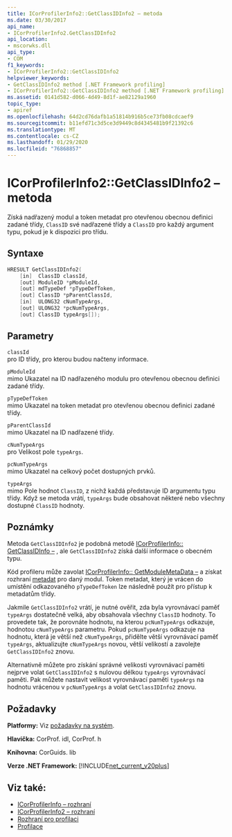 ```yaml
---
title: ICorProfilerInfo2::GetClassIDInfo2 – metoda
ms.date: 03/30/2017
api_name:
- ICorProfilerInfo2.GetClassIDInfo2
api_location:
- mscorwks.dll
api_type:
- COM
f1_keywords:
- ICorProfilerInfo2::GetClassIDInfo2
helpviewer_keywords:
- GetClassIDInfo2 method [.NET Framework profiling]
- ICorProfilerInfo2::GetClassIDInfo2 method [.NET Framework profiling]
ms.assetid: 0141d582-d066-4d49-8d1f-ae82129a1960
topic_type:
- apiref
ms.openlocfilehash: 64d2cd76dafb1a51814b916b5ce73fb08cdcaef9
ms.sourcegitcommit: b11efd71c3d5ce3d9449c8d4345481b9f21392c6
ms.translationtype: MT
ms.contentlocale: cs-CZ
ms.lasthandoff: 01/29/2020
ms.locfileid: "76868857"
---
```

# <a name="icorprofilerinfo2getclassidinfo2-method"></a>ICorProfilerInfo2::GetClassIDInfo2 – metoda
Získá nadřazený modul a token metadat pro otevřenou obecnou definici zadané třídy, `ClassID` své nadřazené třídy a `ClassID` pro každý argument typu, pokud je k dispozici pro třídu.  
  
## <a name="syntax"></a>Syntaxe  
  
```cpp  
HRESULT GetClassIDInfo2(  
    [in]  ClassID classId,  
    [out] ModuleID *pModuleId,  
    [out] mdTypeDef *pTypeDefToken,  
    [out] ClassID *pParentClassId,  
    [in]  ULONG32 cNumTypeArgs,  
    [out] ULONG32 *pcNumTypeArgs,  
    [out] ClassID typeArgs[]);  
```  
  
## <a name="parameters"></a>Parametry  
 `classId`  
 pro ID třídy, pro kterou budou načteny informace.  
  
 `pModuleId`  
 mimo Ukazatel na ID nadřazeného modulu pro otevřenou obecnou definici zadané třídy.  
  
 `pTypeDefToken`  
 mimo Ukazatel na token metadat pro otevřenou obecnou definici zadané třídy.  
  
 `pParentClassId`  
 mimo Ukazatel na ID nadřazené třídy.  
  
 `cNumTypeArgs`  
 pro Velikost pole `typeArgs`.  
  
 `pcNumTypeArgs`  
 mimo Ukazatel na celkový počet dostupných prvků.  
  
 `typeArgs`  
 mimo Pole hodnot `ClassID`, z nichž každá představuje ID argumentu typu třídy. Když se metoda vrátí, `typeArgs` bude obsahovat některé nebo všechny dostupné `ClassID` hodnoty.  
  
## <a name="remarks"></a>Poznámky  
 Metoda `GetClassIDInfo2` je podobná metodě [ICorProfilerInfo:: GetClassIDInfo –](icorprofilerinfo-getclassidinfo-method.md) , ale `GetClassIDInfo2` získá další informace o obecném typu.  
  
 Kód profileru může zavolat [ICorProfilerInfo:: GetModuleMetaData –](icorprofilerinfo-getmodulemetadata-method.md) a získat rozhraní [metadat](../../../../docs/framework/unmanaged-api/metadata/index.md) pro daný modul. Token metadat, který je vrácen do umístění odkazovaného `pTypeDefToken` lze následně použít pro přístup k metadatům třídy.  
  
 Jakmile `GetClassIDInfo2` vrátí, je nutné ověřit, zda byla vyrovnávací paměť `typeArgs` dostatečně velká, aby obsahovala všechny `ClassID` hodnoty. To provedete tak, že porovnáte hodnotu, na kterou `pcNumTypeArgs` odkazuje, hodnotou `cNumTypeArgs` parametru. Pokud `pcNumTypeArgs` odkazuje na hodnotu, která je větší než `cNumTypeArgs`, přidělte větší vyrovnávací paměť `typeArgs`, aktualizujte `cNumTypeArgs` novou, větší velikostí a zavolejte `GetClassIDInfo2` znovu.  
  
 Alternativně můžete pro získání správné velikosti vyrovnávací paměti nejprve volat `GetClassIDInfo2` s nulovou délkou `typeArgs` vyrovnávací paměti. Pak můžete nastavit velikost vyrovnávací paměti `typeArgs` na hodnotu vrácenou v `pcNumTypeArgs` a volat `GetClassIDInfo2` znovu.  
  
## <a name="requirements"></a>Požadavky  
 **Platformy:** Viz [požadavky na systém](../../../../docs/framework/get-started/system-requirements.md).  
  
 **Hlavička:** CorProf. idl, CorProf. h  
  
 **Knihovna:** CorGuids. lib  
  
 **Verze .NET Framework:** [!INCLUDE[net_current_v20plus](../../../../includes/net-current-v20plus-md.md)]  
  
## <a name="see-also"></a>Viz také:

- [ICorProfilerInfo – rozhraní](icorprofilerinfo-interface.md)
- [ICorProfilerInfo2 – rozhraní](icorprofilerinfo2-interface.md)
- [Rozhraní pro profilaci](profiling-interfaces.md)
- [Profilace](index.md)
